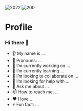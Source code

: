 
![2022](https://user-images.githubusercontent.com/91014957/183244224-1e6571be-f73f-4240-b899-28ed35df8ac1.gif)
![200](https://user-images.githubusercontent.com/91014957/183244346-b3df414a-bd79-44f6-8a9a-06ba3540ae59.gif)


# Profile
### Hi there 👋
* 👂 My name is ...
* 👩 Pronouns: ...
* 🔭 I’m currently working on ...
* 🌱 I’m currently learning ...
* 🤝 I’m looking to collaborate on ...
* 🤔 I’m looking for help with ...
* 💬 Ask me about ...
* 📫 How to reach me: ...
* ❤️ I love ...
* ⚡ Fun fact: ...
